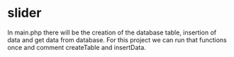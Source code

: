 # slider
In main.php there will be the creation of the database table, insertion of data and get data from database. For this project we can run that functions once and comment createTable and insertData.
